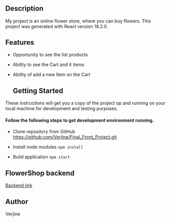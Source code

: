 # <FlowerShop frontend>
## Description
 My project is an online flower store, where you can buy flowers.
This project was generated with React version 18.2.0.
   
## Features
+ Opportunity to see the list products
+ Ability to see the Cart and it items
+ Ability of add a new Item on the Cart

   ## Getting Started
 These instructions will get you a copy of the project up and running on your local machine for development and testing purposes.

 #### Follow the following steps to get development environment running.
+ Clone repository from GitHub
https://github.com/Verjine/Final_Front_Project.git
  
+ Install node modules
  ```npm install```
  
+ Build application
  ```npm start```

 ## FlowerShop backend
 
 [Backend link](https://github.com/Verjine/FinalProject_Backend)
 
  
  ## Author
 Verjine



